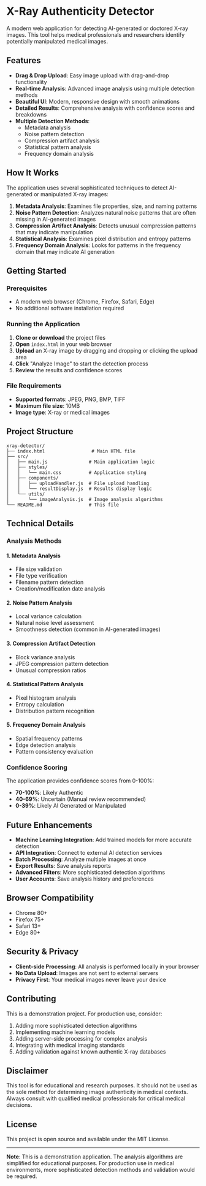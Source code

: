 # X-Ray Authenticity Detector

A modern web application for detecting AI-generated or doctored X-ray images. This tool helps medical professionals and researchers identify potentially manipulated medical images.

## Features

- **Drag & Drop Upload**: Easy image upload with drag-and-drop functionality
- **Real-time Analysis**: Advanced image analysis using multiple detection methods
- **Beautiful UI**: Modern, responsive design with smooth animations
- **Detailed Results**: Comprehensive analysis with confidence scores and breakdowns
- **Multiple Detection Methods**:
  - Metadata analysis
  - Noise pattern detection
  - Compression artifact analysis
  - Statistical pattern analysis
  - Frequency domain analysis

## How It Works

The application uses several sophisticated techniques to detect AI-generated or manipulated X-ray images:

1. **Metadata Analysis**: Examines file properties, size, and naming patterns
2. **Noise Pattern Detection**: Analyzes natural noise patterns that are often missing in AI-generated images
3. **Compression Artifact Analysis**: Detects unusual compression patterns that may indicate manipulation
4. **Statistical Analysis**: Examines pixel distribution and entropy patterns
5. **Frequency Domain Analysis**: Looks for patterns in the frequency domain that may indicate AI generation

## Getting Started

### Prerequisites

- A modern web browser (Chrome, Firefox, Safari, Edge)
- No additional software installation required

### Running the Application

1. **Clone or download** the project files
2. **Open** `index.html` in your web browser
3. **Upload** an X-ray image by dragging and dropping or clicking the upload area
4. **Click** "Analyze Image" to start the detection process
5. **Review** the results and confidence scores

### File Requirements

- **Supported formats**: JPEG, PNG, BMP, TIFF
- **Maximum file size**: 10MB
- **Image type**: X-ray or medical images

## Project Structure

```
xray-detector/
├── index.html                 # Main HTML file
├── src/
│   ├── main.js               # Main application logic
│   ├── styles/
│   │   └── main.css          # Application styling
│   ├── components/
│   │   ├── uploadHandler.js  # File upload handling
│   │   └── resultDisplay.js  # Results display logic
│   └── utils/
│       └── imageAnalysis.js  # Image analysis algorithms
└── README.md                 # This file
```

## Technical Details

### Analysis Methods

#### 1. Metadata Analysis
- File size validation
- File type verification
- Filename pattern detection
- Creation/modification date analysis

#### 2. Noise Pattern Analysis
- Local variance calculation
- Natural noise level assessment
- Smoothness detection (common in AI-generated images)

#### 3. Compression Artifact Detection
- Block variance analysis
- JPEG compression pattern detection
- Unusual compression ratios

#### 4. Statistical Pattern Analysis
- Pixel histogram analysis
- Entropy calculation
- Distribution pattern recognition

#### 5. Frequency Domain Analysis
- Spatial frequency patterns
- Edge detection analysis
- Pattern consistency evaluation

### Confidence Scoring

The application provides confidence scores from 0-100%:

- **70-100%**: Likely Authentic
- **40-69%**: Uncertain (Manual review recommended)
- **0-39%**: Likely AI Generated or Manipulated

## Future Enhancements

- **Machine Learning Integration**: Add trained models for more accurate detection
- **API Integration**: Connect to external AI detection services
- **Batch Processing**: Analyze multiple images at once
- **Export Results**: Save analysis reports
- **Advanced Filters**: More sophisticated detection algorithms
- **User Accounts**: Save analysis history and preferences

## Browser Compatibility

- Chrome 80+
- Firefox 75+
- Safari 13+
- Edge 80+

## Security & Privacy

- **Client-side Processing**: All analysis is performed locally in your browser
- **No Data Upload**: Images are not sent to external servers
- **Privacy First**: Your medical images never leave your device

## Contributing

This is a demonstration project. For production use, consider:

1. Adding more sophisticated detection algorithms
2. Implementing machine learning models
3. Adding server-side processing for complex analysis
4. Integrating with medical imaging standards
5. Adding validation against known authentic X-ray databases

## Disclaimer

This tool is for educational and research purposes. It should not be used as the sole method for determining image authenticity in medical contexts. Always consult with qualified medical professionals for critical medical decisions.

## License

This project is open source and available under the MIT License.

---

**Note**: This is a demonstration application. The analysis algorithms are simplified for educational purposes. For production use in medical environments, more sophisticated detection methods and validation would be required. 